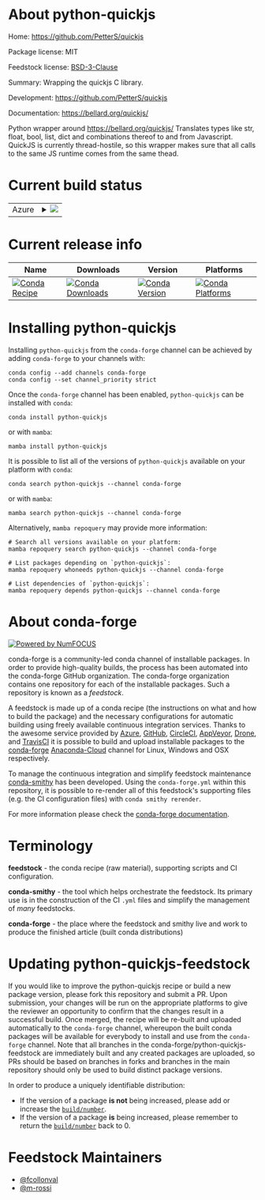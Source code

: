About python-quickjs
====================

Home: https://github.com/PetterS/quickjs

Package license: MIT

Feedstock license: [BSD-3-Clause](https://github.com/conda-forge/python-quickjs-feedstock/blob/main/LICENSE.txt)

Summary: Wrapping the quickjs C library.

Development: https://github.com/PetterS/quickjs

Documentation: https://bellard.org/quickjs/

Python wrapper around https://bellard.org/quickjs/
Translates types like str, float, bool, list, dict and combinations thereof to and from Javascript.
QuickJS is currently thread-hostile, so this wrapper makes sure that all calls to the same JS runtime comes from the same thead.


Current build status
====================


<table>
    
  <tr>
    <td>Azure</td>
    <td>
      <details>
        <summary>
          <a href="https://dev.azure.com/conda-forge/feedstock-builds/_build/latest?definitionId=17742&branchName=main">
            <img src="https://dev.azure.com/conda-forge/feedstock-builds/_apis/build/status/python-quickjs-feedstock?branchName=main">
          </a>
        </summary>
        <table>
          <thead><tr><th>Variant</th><th>Status</th></tr></thead>
          <tbody><tr>
              <td>linux_64_python3.10.____cpython</td>
              <td>
                <a href="https://dev.azure.com/conda-forge/feedstock-builds/_build/latest?definitionId=17742&branchName=main">
                  <img src="https://dev.azure.com/conda-forge/feedstock-builds/_apis/build/status/python-quickjs-feedstock?branchName=main&jobName=linux&configuration=linux_64_python3.10.____cpython" alt="variant">
                </a>
              </td>
            </tr><tr>
              <td>linux_64_python3.7.____cpython</td>
              <td>
                <a href="https://dev.azure.com/conda-forge/feedstock-builds/_build/latest?definitionId=17742&branchName=main">
                  <img src="https://dev.azure.com/conda-forge/feedstock-builds/_apis/build/status/python-quickjs-feedstock?branchName=main&jobName=linux&configuration=linux_64_python3.7.____cpython" alt="variant">
                </a>
              </td>
            </tr><tr>
              <td>linux_64_python3.8.____cpython</td>
              <td>
                <a href="https://dev.azure.com/conda-forge/feedstock-builds/_build/latest?definitionId=17742&branchName=main">
                  <img src="https://dev.azure.com/conda-forge/feedstock-builds/_apis/build/status/python-quickjs-feedstock?branchName=main&jobName=linux&configuration=linux_64_python3.8.____cpython" alt="variant">
                </a>
              </td>
            </tr><tr>
              <td>linux_64_python3.9.____cpython</td>
              <td>
                <a href="https://dev.azure.com/conda-forge/feedstock-builds/_build/latest?definitionId=17742&branchName=main">
                  <img src="https://dev.azure.com/conda-forge/feedstock-builds/_apis/build/status/python-quickjs-feedstock?branchName=main&jobName=linux&configuration=linux_64_python3.9.____cpython" alt="variant">
                </a>
              </td>
            </tr><tr>
              <td>osx_64_python3.10.____cpython</td>
              <td>
                <a href="https://dev.azure.com/conda-forge/feedstock-builds/_build/latest?definitionId=17742&branchName=main">
                  <img src="https://dev.azure.com/conda-forge/feedstock-builds/_apis/build/status/python-quickjs-feedstock?branchName=main&jobName=osx&configuration=osx_64_python3.10.____cpython" alt="variant">
                </a>
              </td>
            </tr><tr>
              <td>osx_64_python3.7.____cpython</td>
              <td>
                <a href="https://dev.azure.com/conda-forge/feedstock-builds/_build/latest?definitionId=17742&branchName=main">
                  <img src="https://dev.azure.com/conda-forge/feedstock-builds/_apis/build/status/python-quickjs-feedstock?branchName=main&jobName=osx&configuration=osx_64_python3.7.____cpython" alt="variant">
                </a>
              </td>
            </tr><tr>
              <td>osx_64_python3.8.____cpython</td>
              <td>
                <a href="https://dev.azure.com/conda-forge/feedstock-builds/_build/latest?definitionId=17742&branchName=main">
                  <img src="https://dev.azure.com/conda-forge/feedstock-builds/_apis/build/status/python-quickjs-feedstock?branchName=main&jobName=osx&configuration=osx_64_python3.8.____cpython" alt="variant">
                </a>
              </td>
            </tr><tr>
              <td>osx_64_python3.9.____cpython</td>
              <td>
                <a href="https://dev.azure.com/conda-forge/feedstock-builds/_build/latest?definitionId=17742&branchName=main">
                  <img src="https://dev.azure.com/conda-forge/feedstock-builds/_apis/build/status/python-quickjs-feedstock?branchName=main&jobName=osx&configuration=osx_64_python3.9.____cpython" alt="variant">
                </a>
              </td>
            </tr><tr>
              <td>win_64_python3.10.____cpython</td>
              <td>
                <a href="https://dev.azure.com/conda-forge/feedstock-builds/_build/latest?definitionId=17742&branchName=main">
                  <img src="https://dev.azure.com/conda-forge/feedstock-builds/_apis/build/status/python-quickjs-feedstock?branchName=main&jobName=win&configuration=win_64_python3.10.____cpython" alt="variant">
                </a>
              </td>
            </tr><tr>
              <td>win_64_python3.7.____cpython</td>
              <td>
                <a href="https://dev.azure.com/conda-forge/feedstock-builds/_build/latest?definitionId=17742&branchName=main">
                  <img src="https://dev.azure.com/conda-forge/feedstock-builds/_apis/build/status/python-quickjs-feedstock?branchName=main&jobName=win&configuration=win_64_python3.7.____cpython" alt="variant">
                </a>
              </td>
            </tr><tr>
              <td>win_64_python3.8.____cpython</td>
              <td>
                <a href="https://dev.azure.com/conda-forge/feedstock-builds/_build/latest?definitionId=17742&branchName=main">
                  <img src="https://dev.azure.com/conda-forge/feedstock-builds/_apis/build/status/python-quickjs-feedstock?branchName=main&jobName=win&configuration=win_64_python3.8.____cpython" alt="variant">
                </a>
              </td>
            </tr><tr>
              <td>win_64_python3.9.____cpython</td>
              <td>
                <a href="https://dev.azure.com/conda-forge/feedstock-builds/_build/latest?definitionId=17742&branchName=main">
                  <img src="https://dev.azure.com/conda-forge/feedstock-builds/_apis/build/status/python-quickjs-feedstock?branchName=main&jobName=win&configuration=win_64_python3.9.____cpython" alt="variant">
                </a>
              </td>
            </tr>
          </tbody>
        </table>
      </details>
    </td>
  </tr>
</table>

Current release info
====================

| Name | Downloads | Version | Platforms |
| --- | --- | --- | --- |
| [![Conda Recipe](https://img.shields.io/badge/recipe-python--quickjs-green.svg)](https://anaconda.org/conda-forge/python-quickjs) | [![Conda Downloads](https://img.shields.io/conda/dn/conda-forge/python-quickjs.svg)](https://anaconda.org/conda-forge/python-quickjs) | [![Conda Version](https://img.shields.io/conda/vn/conda-forge/python-quickjs.svg)](https://anaconda.org/conda-forge/python-quickjs) | [![Conda Platforms](https://img.shields.io/conda/pn/conda-forge/python-quickjs.svg)](https://anaconda.org/conda-forge/python-quickjs) |

Installing python-quickjs
=========================

Installing `python-quickjs` from the `conda-forge` channel can be achieved by adding `conda-forge` to your channels with:

```
conda config --add channels conda-forge
conda config --set channel_priority strict
```

Once the `conda-forge` channel has been enabled, `python-quickjs` can be installed with `conda`:

```
conda install python-quickjs
```

or with `mamba`:

```
mamba install python-quickjs
```

It is possible to list all of the versions of `python-quickjs` available on your platform with `conda`:

```
conda search python-quickjs --channel conda-forge
```

or with `mamba`:

```
mamba search python-quickjs --channel conda-forge
```

Alternatively, `mamba repoquery` may provide more information:

```
# Search all versions available on your platform:
mamba repoquery search python-quickjs --channel conda-forge

# List packages depending on `python-quickjs`:
mamba repoquery whoneeds python-quickjs --channel conda-forge

# List dependencies of `python-quickjs`:
mamba repoquery depends python-quickjs --channel conda-forge
```


About conda-forge
=================

[![Powered by
NumFOCUS](https://img.shields.io/badge/powered%20by-NumFOCUS-orange.svg?style=flat&colorA=E1523D&colorB=007D8A)](https://numfocus.org)

conda-forge is a community-led conda channel of installable packages.
In order to provide high-quality builds, the process has been automated into the
conda-forge GitHub organization. The conda-forge organization contains one repository
for each of the installable packages. Such a repository is known as a *feedstock*.

A feedstock is made up of a conda recipe (the instructions on what and how to build
the package) and the necessary configurations for automatic building using freely
available continuous integration services. Thanks to the awesome service provided by
[Azure](https://azure.microsoft.com/en-us/services/devops/), [GitHub](https://github.com/),
[CircleCI](https://circleci.com/), [AppVeyor](https://www.appveyor.com/),
[Drone](https://cloud.drone.io/welcome), and [TravisCI](https://travis-ci.com/)
it is possible to build and upload installable packages to the
[conda-forge](https://anaconda.org/conda-forge) [Anaconda-Cloud](https://anaconda.org/)
channel for Linux, Windows and OSX respectively.

To manage the continuous integration and simplify feedstock maintenance
[conda-smithy](https://github.com/conda-forge/conda-smithy) has been developed.
Using the ``conda-forge.yml`` within this repository, it is possible to re-render all of
this feedstock's supporting files (e.g. the CI configuration files) with ``conda smithy rerender``.

For more information please check the [conda-forge documentation](https://conda-forge.org/docs/).

Terminology
===========

**feedstock** - the conda recipe (raw material), supporting scripts and CI configuration.

**conda-smithy** - the tool which helps orchestrate the feedstock.
                   Its primary use is in the construction of the CI ``.yml`` files
                   and simplify the management of *many* feedstocks.

**conda-forge** - the place where the feedstock and smithy live and work to
                  produce the finished article (built conda distributions)


Updating python-quickjs-feedstock
=================================

If you would like to improve the python-quickjs recipe or build a new
package version, please fork this repository and submit a PR. Upon submission,
your changes will be run on the appropriate platforms to give the reviewer an
opportunity to confirm that the changes result in a successful build. Once
merged, the recipe will be re-built and uploaded automatically to the
`conda-forge` channel, whereupon the built conda packages will be available for
everybody to install and use from the `conda-forge` channel.
Note that all branches in the conda-forge/python-quickjs-feedstock are
immediately built and any created packages are uploaded, so PRs should be based
on branches in forks and branches in the main repository should only be used to
build distinct package versions.

In order to produce a uniquely identifiable distribution:
 * If the version of a package **is not** being increased, please add or increase
   the [``build/number``](https://docs.conda.io/projects/conda-build/en/latest/resources/define-metadata.html#build-number-and-string).
 * If the version of a package **is** being increased, please remember to return
   the [``build/number``](https://docs.conda.io/projects/conda-build/en/latest/resources/define-metadata.html#build-number-and-string)
   back to 0.

Feedstock Maintainers
=====================

* [@fcollonval](https://github.com/fcollonval/)
* [@m-rossi](https://github.com/m-rossi/)

